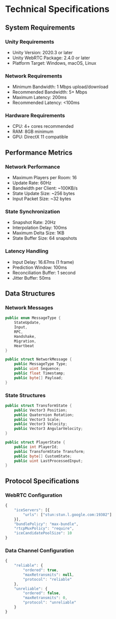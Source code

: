 # Technical Specifications

## System Requirements

### Unity Requirements
- Unity Version: 2020.3 or later
- Unity WebRTC Package: 2.4.0 or later
- Platform Target: Windows, macOS, Linux

### Network Requirements
- Minimum Bandwidth: 1 Mbps upload/download
- Recommended Bandwidth: 5+ Mbps
- Maximum Latency: 200ms
- Recommended Latency: <100ms

### Hardware Requirements
- CPU: 4+ cores recommended
- RAM: 8GB minimum
- GPU: DirectX 11 compatible

## Performance Metrics

### Network Performance
- Maximum Players per Room: 16
- Update Rate: 60Hz
- Bandwidth per Client: ~100KB/s
- State Update Size: ~256 bytes
- Input Packet Size: ~32 bytes

### State Synchronization
- Snapshot Rate: 20Hz
- Interpolation Delay: 100ms
- Maximum Delta Size: 1KB
- State Buffer Size: 64 snapshots

### Latency Handling
- Input Delay: 16.67ms (1 frame)
- Prediction Window: 100ms
- Reconciliation Buffer: 1 second
- Jitter Buffer: 50ms

## Data Structures

### Network Messages
```csharp
public enum MessageType {
    StateUpdate,
    Input,
    RPC,
    Handshake,
    Migration,
    Heartbeat
}

public struct NetworkMessage {
    public MessageType Type;
    public uint Sequence;
    public float Timestamp;
    public byte[] Payload;
}
```

### State Structures
```csharp
public struct TransformState {
    public Vector3 Position;
    public Quaternion Rotation;
    public Vector3 Scale;
    public Vector3 Velocity;
    public Vector3 AngularVelocity;
}

public struct PlayerState {
    public int PlayerId;
    public TransformState Transform;
    public byte[] CustomState;
    public uint LastProcessedInput;
}
```

## Protocol Specifications

### WebRTC Configuration
```javascript
{
    "iceServers": [{
        "urls": ["stun:stun.l.google.com:19302"]
    }],
    "bundlePolicy": "max-bundle",
    "rtcpMuxPolicy": "require",
    "iceCandidatePoolSize": 10
}
```

### Data Channel Configuration
```javascript
{
    "reliable": {
        "ordered": true,
        "maxRetransmits": null,
        "protocol": "reliable"
    },
    "unreliable": {
        "ordered": false,
        "maxRetransmits": 0,
        "protocol": "unreliable"
    }
}
```

